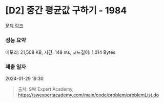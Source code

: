 # [D2] 중간 평균값 구하기 - 1984 

[문제 링크](https://swexpertacademy.com/main/code/problem/problemDetail.do?contestProbId=AV5Pw_-KAdcDFAUq) 

### 성능 요약

메모리: 21,508 KB, 시간: 148 ms, 코드길이: 1,014 Bytes

### 제출 일자

2024-01-29 19:30



> 출처: SW Expert Academy, https://swexpertacademy.com/main/code/problem/problemList.do